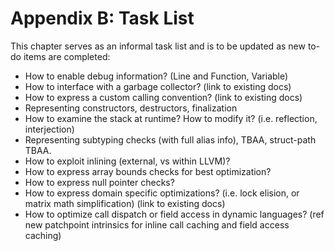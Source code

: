 # Appendix B: Task List


This chapter serves as an informal task list and is to be updated as new
to-do items are completed:

- How to enable debug information?  (Line and Function, Variable)
- How to interface with a garbage collector? (link to existing docs)
- How to express a custom calling convention? (link to existing docs)
- Representing constructors, destructors, finalization
- How to examine the stack at runtime?  How to modify it?  (i.e. reflection, interjection)
- Representing subtyping checks (with full alias info), TBAA, struct-path TBAA.
- How to exploit inlining (external, vs within LLVM)?
- How to express array bounds checks for best optimization?
- How to express null pointer checks?
- How to express domain specific optimizations?  (i.e. lock elision, or matrix math simplification) (link to existing docs)
- How to optimize call dispatch or field access in dynamic languages? (ref new patchpoint intrinsics for inline call caching and field access caching)



